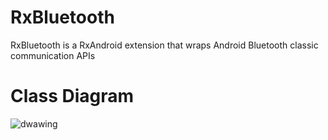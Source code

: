 # RxBluetooth
RxBluetooth is a RxAndroid extension that wraps Android Bluetooth classic communication APIs


# Class Diagram
![dwawing](https://user-images.githubusercontent.com/28363862/26893137-747a994c-4b88-11e7-8f47-d5b89980ab74.png)


